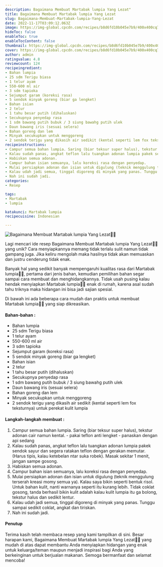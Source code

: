 ```yaml
---
description: Bagaimana Membuat Martabak lumpia Yang Lezat"
title: Bagaimana Membuat Martabak lumpia Yang Lezat
slug: Bagaimana-Membuat-Martabak-lumpia-Yang-Lezat
date: 2022-11-17T03:09:12.063Z
image: https://img-global.cpcdn.com/recipes/b8d6fd10b045e7b9/400x400cq70/photo.jpg
hideToc: false
enableToc: true
enableTocContent: false
thumbnail: https://img-global.cpcdn.com/recipes/b8d6fd10b045e7b9/400x400cq70/photo.jpg
cover: https://img-global.cpcdn.com/recipes/b8d6fd10b045e7b9/400x400cq70/photo.jpg
author: admin
ratingvalue: 4.8
reviewcount: 124
recipeingredient:
- Bahan lumpia
- 25 sdm Terigu biasa
- 1 telur ayam
- 550-600 ml air
- 3 sdm tapioka
- Sejumput garam (koreksi rasa)
- 5 sendok minyak goreng (biar ga lengket)
- Bahan isian
- 2 telur
- 1 tahu besar putih (dihaluskan)
- Secukupnya penyedap rasa
- 1 sdm bawang putih bubuk / 3 siung bawahg putih ulek
- Daun bawang iris (sesuai selera)
- Bahan goreng dan lem
- Minyak secukupkan untuk menggoreng
- 2 sendok terigu yang dikasih air sedikit (kental seperti lem fox teksturnya) untuk perekat kulit lumpia
recipeinstructions:
- Campur semua bahan lumpia. Saring (biar teksur super halus), tekstur adonan cair namun kental. - pakai teflon anti lengket - panaskan dengan api sedang
- Kalau sudah panas, angkat teflon lalu tuangkan adonan lumpia pakek sendok sayur dan segera ratakan teflon dengan gerakan memutar. (Harus tipis, kalau ketebelan ntar suka robek). Masak sekitar 1 menit, jangan sampe gosong.
- Habiskan semua adonan.
- Campur bahan isian semuanya, lalu koreksi rasa dengan penyedap.
- Mulai persiapkan adonan dan isian untuk digulung (teknik menggulung terserah kreasi momy semua ya). Kalau saya bikin seperti bentuk risol. Untuk bahan kulit, nanti warnanya seperti itu kurang lebih. Tidak coklat gosong, tanda berhasil bikin kulit adalah kalau kulit lumpia itu ga bolong, tekstur halus dan sedikit lentur.
- Kalau udah jadi semua, tinggal digoreng di minyak yang panas. Tunggu sampai sedikit coklat, angkat dan tiriskan.
- Nah ini sudah jadi.
categories:
- Resep

tags:
- Martabak
- lumpia

katakunci: Martabak lumpia
recipecuisine: Indonesian

---
```


![Bagaimana Membuat Martabak lumpia Yang Lezat👩‍🍳](https://img-global.cpcdn.com/recipes/b8d6fd10b045e7b9/400x400cq70/photo.jpg)

Lagi mencari ide resep Bagaimana Membuat Martabak lumpia Yang Lezat👩‍🍳 yang unik? Cara menyiapkannya memang tidak terlalu sulit namun tidak gampang juga. Jika keliru mengolah maka hasilnya tidak akan memuaskan dan justru cenderung tidak enak.

Banyak hal yang sedikit banyak mempengaruhi kualitas rasa dari Martabak lumpia👩‍🍳, pertama dari jenis bahan, kemudian pemilihan bahan segar sampai cara membuat dan menghidangkannya. Tidak usah pusing kalau hendak menyiapkan Martabak lumpia👩‍🍳 enak di rumah, karena asal sudah tahu triknya maka hidangan ini bisa jadi sajian spesial.

Di bawah ini ada beberapa cara mudah dan praktis untuk membuat Martabak lumpia👩‍🍳 yang siap dikreasikan.

<!--inarticleads1-->

#### Bahan-bahan :

- Bahan lumpia
- 25 sdm Terigu biasa
- 1 telur ayam
- 550-600 ml air
- 3 sdm tapioka
- Sejumput garam (koreksi rasa)
- 5 sendok minyak goreng (biar ga lengket)
- Bahan isian
- 2 telur
- 1 tahu besar putih (dihaluskan)
- Secukupnya penyedap rasa
- 1 sdm bawang putih bubuk / 3 siung bawahg putih ulek
- Daun bawang iris (sesuai selera)
- Bahan goreng dan lem
- Minyak secukupkan untuk menggoreng
- 2 sendok terigu yang dikasih air sedikit (kental seperti lem fox teksturnya) untuk perekat kulit lumpia

<!--inarticleads2-->

#### Langkah-langkah membuat :

1. Campur semua bahan lumpia. Saring (biar teksur super halus), tekstur adonan cair namun kental. - pakai teflon anti lengket - panaskan dengan api sedang
1. Kalau sudah panas, angkat teflon lalu tuangkan adonan lumpia pakek sendok sayur dan segera ratakan teflon dengan gerakan memutar. (Harus tipis, kalau ketebelan ntar suka robek). Masak sekitar 1 menit, jangan sampe gosong.
1. Habiskan semua adonan.
1. Campur bahan isian semuanya, lalu koreksi rasa dengan penyedap.
1. Mulai persiapkan adonan dan isian untuk digulung (teknik menggulung terserah kreasi momy semua ya). Kalau saya bikin seperti bentuk risol. Untuk bahan kulit, nanti warnanya seperti itu kurang lebih. Tidak coklat gosong, tanda berhasil bikin kulit adalah kalau kulit lumpia itu ga bolong, tekstur halus dan sedikit lentur.
1. Kalau udah jadi semua, tinggal digoreng di minyak yang panas. Tunggu sampai sedikit coklat, angkat dan tiriskan.
1. Nah ini sudah jadi.

#### Penutup

Terima kasih telah membaca resep yang kami tampilkan di sini. Besar harapan kami, Bagaimana Membuat Martabak lumpia Yang Lezat👩‍🍳 yang mudah di atas dapat membantu Anda menyiapkan hidangan yang enak untuk keluarga/teman maupun menjadi inspirasi bagi Anda yang berkeinginan untuk berjualan makanan. Semoga bermanfaat dan selamat mencoba!
